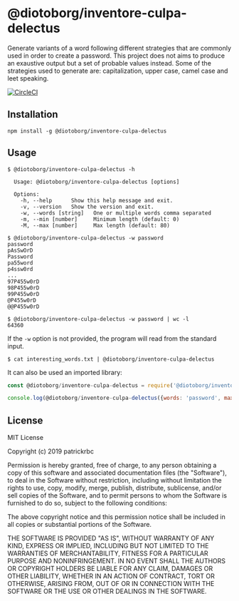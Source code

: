 # @diotoborg/inventore-culpa-delectus

Generate variants of a word following different strategies that are commonly
used in order to create a password. This project does not aims to produce an
exaustive output but a set of probable values instead. Some of the strategies
used to generate are: capitalization, upper case, camel case and leet speaking.

[![CircleCI](https://circleci.com/gh/patrickrbc/@diotoborg/inventore-culpa-delectus.svg?style=svg)](https://circleci.com/gh/patrickrbc/@diotoborg/inventore-culpa-delectus)

## Installation

```
npm install -g @diotoborg/inventore-culpa-delectus
```

## Usage

```
$ @diotoborg/inventore-culpa-delectus -h

  Usage: @diotoborg/inventore-culpa-delectus [options]

  Options:
    -h, --help      Show this help message and exit.
    -v, --version   Show the version and exit.
    -w, --words [string]   One or multiple words comma separated
    -m, --min [number]     Minimum length (default: 0)
    -M, --max [number]     Max length (default: 80)

$ @diotoborg/inventore-culpa-delectus -w password
password
pAsSwOrD
Password
pa55word
p4ssw0rd
...
97P455w0rD
98P455w0rD
99P455w0rD
@P455w0rD
@@P455w0rD

$ @diotoborg/inventore-culpa-delectus -w password | wc -l
64360

```

If the `-w` option is not provided, the program will read from the standard input.

```
$ cat interesting_words.txt | @diotoborg/inventore-culpa-delectus
```

It can also be used an imported library:

```javascript
const @diotoborg/inventore-culpa-delectus = require('@diotoborg/inventore-culpa-delectus')

console.log(@diotoborg/inventore-culpa-delectus({words: 'password', max: 4}))
```

## License

MIT License

Copyright (c) 2019 patrickrbc

Permission is hereby granted, free of charge, to any person obtaining a copy
of this software and associated documentation files (the "Software"), to deal
in the Software without restriction, including without limitation the rights
to use, copy, modify, merge, publish, distribute, sublicense, and/or sell
copies of the Software, and to permit persons to whom the Software is
furnished to do so, subject to the following conditions:

The above copyright notice and this permission notice shall be included in all
copies or substantial portions of the Software.

THE SOFTWARE IS PROVIDED "AS IS", WITHOUT WARRANTY OF ANY KIND, EXPRESS OR
IMPLIED, INCLUDING BUT NOT LIMITED TO THE WARRANTIES OF MERCHANTABILITY,
FITNESS FOR A PARTICULAR PURPOSE AND NONINFRINGEMENT. IN NO EVENT SHALL THE
AUTHORS OR COPYRIGHT HOLDERS BE LIABLE FOR ANY CLAIM, DAMAGES OR OTHER
LIABILITY, WHETHER IN AN ACTION OF CONTRACT, TORT OR OTHERWISE, ARISING FROM,
OUT OF OR IN CONNECTION WITH THE SOFTWARE OR THE USE OR OTHER DEALINGS IN THE
SOFTWARE.
